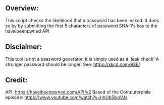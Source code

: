 ## Overview:
This script checks the likelihood that a password has been leaked.
It does so by by submitting the first 5 characters of password SHA-1's has to the haveibeenpwned API

## Disclaimer: 
This tool is not a password generator. It is simply used as a 'leak check'
A stronger password should be longer.
See: https://xkcd.com/936/

## Credit:
API: https://haveibeenpwned.com/API/v2
Based of the Computerphile episode: https://www.youtube.com/watch?v=hhUb5iknVJs